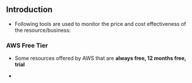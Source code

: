 ## Introduction

- Following tools are used to monitor the price and cost effectiveness of the resource/business:

### AWS Free Tier

- Some resources offered by AWS that are **always free, 12 months free, trial**

-
